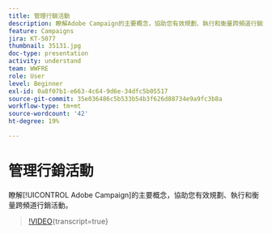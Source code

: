 ```yaml
---
title: 管理行銷活動
description: 瞭解Adobe Campaign的主要概念，協助您有效規劃、執行和衡量跨頻道行銷活動。
feature: Campaigns
jira: KT-5077
thumbnail: 35131.jpg
doc-type: presentation
activity: understand
team: WWFRE
role: User
level: Beginner
exl-id: 0a8f07b1-e663-4c64-9d6e-34dfc5b05517
source-git-commit: 35e036486c5b533b54b3f626d88734e9a9fc3b8a
workflow-type: tm+mt
source-wordcount: '42'
ht-degree: 19%

---
```


# 管理行銷活動

瞭解[!UICONTROL Adobe Campaign]的主要概念，協助您有效規劃、執行和衡量跨頻道行銷活動。

>[!VIDEO](https://video.tv.adobe.com/v/35131?quality=12&learn=on){transcript=true}
